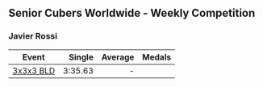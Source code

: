 ## Senior Cubers Worldwide - Weekly Competition
### Javier Rossi

| Event | Single | Average | Medals |
| -- | --: | --: | :-- |
| [3x3x3 BLD](javier_rossi/333bf.md) | 3:35.63 | - |  |

<!-- Global site tag (gtag.js) - Google Analytics -->
<script async src="https://www.googletagmanager.com/gtag/js?id=UA-86348435-3"></script>
<script>window.dataLayer = window.dataLayer || []; function gtag() {dataLayer.push(arguments);} gtag('js', new Date()); gtag('config', 'UA-86348435-3');</script>
